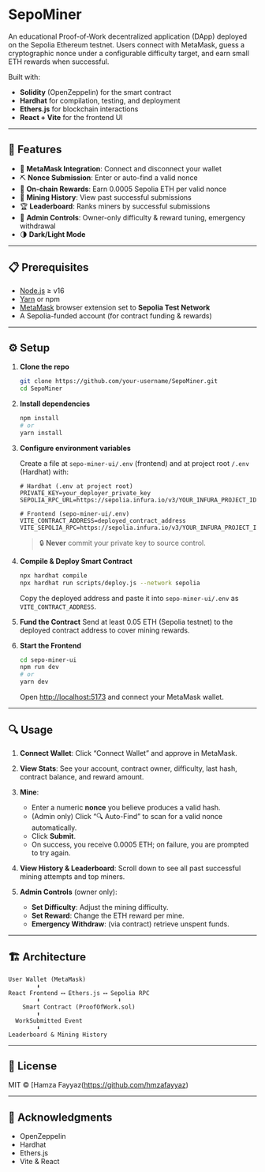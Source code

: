 # SepoMiner

An educational Proof-of-Work decentralized application (DApp) deployed on the Sepolia Ethereum testnet. Users connect with MetaMask, guess a cryptographic nonce under a configurable difficulty target, and earn small ETH rewards when successful.

Built with:

* **Solidity** (OpenZeppelin) for the smart contract
* **Hardhat** for compilation, testing, and deployment
* **Ethers.js** for blockchain interactions
* **React + Vite** for the frontend UI

---

## 🚀 Features

* 🔌 **MetaMask Integration**: Connect and disconnect your wallet
* ⛏️ **Nonce Submission**: Enter or auto-find a valid nonce
* 🎉 **On-chain Rewards**: Earn 0.0005 Sepolia ETH per valid nonce
* 📜 **Mining History**: View past successful submissions
* 🏆 **Leaderboard**: Ranks miners by successful submissions
* 🔧 **Admin Controls**: Owner-only difficulty & reward tuning, emergency withdrawal
* 🌗 **Dark/Light Mode**

---

## 📋 Prerequisites

* [Node.js](https://nodejs.org/) ≥ v16
* [Yarn](https://yarnpkg.com/) or npm
* [MetaMask](https://metamask.io/) browser extension set to **Sepolia Test Network**
* A Sepolia-funded account (for contract funding & rewards)

---

## ⚙️ Setup

1. **Clone the repo**

   ```bash
   git clone https://github.com/your-username/SepoMiner.git
   cd SepoMiner
   ```

2. **Install dependencies**

   ```bash
   npm install
   # or
   yarn install
   ```

3. **Configure environment variables**

   Create a file at `sepo-miner-ui/.env` (frontend) and at project root `/.env` (Hardhat) with:

   ```env
   # Hardhat (.env at project root)
   PRIVATE_KEY=your_deployer_private_key
   SEPOLIA_RPC_URL=https://sepolia.infura.io/v3/YOUR_INFURA_PROJECT_ID

   # Frontend (sepo-miner-ui/.env)
   VITE_CONTRACT_ADDRESS=deployed_contract_address
   VITE_SEPOLIA_RPC=https://sepolia.infura.io/v3/YOUR_INFURA_PROJECT_ID
   ```

   > 🔒 **Never** commit your private key to source control.

4. **Compile & Deploy Smart Contract**

   ```bash
   npx hardhat compile
   npx hardhat run scripts/deploy.js --network sepolia
   ```

   Copy the deployed address and paste it into `sepo-miner-ui/.env` as `VITE_CONTRACT_ADDRESS`.

5. **Fund the Contract**
   Send at least 0.05 ETH (Sepolia testnet) to the deployed contract address to cover mining rewards.

6. **Start the Frontend**

   ```bash
   cd sepo-miner-ui
   npm run dev
   # or
   yarn dev
   ```

   Open [http://localhost:5173](http://localhost:5173) and connect your MetaMask wallet.

---

## 🔍 Usage

1. **Connect Wallet**: Click “Connect Wallet” and approve in MetaMask.
2. **View Stats**: See your account, contract owner, difficulty, last hash, contract balance, and reward amount.
3. **Mine**:

   * Enter a numeric **nonce** you believe produces a valid hash.
   * (Admin only) Click “🔍 Auto-Find” to scan for a valid nonce automatically.
   * Click **Submit**.
   * On success, you receive 0.0005 ETH; on failure, you are prompted to try again.
4. **View History & Leaderboard**: Scroll down to see all past successful mining attempts and top miners.
5. **Admin Controls** (owner only):

   * **Set Difficulty**: Adjust the mining difficulty.
   * **Set Reward**: Change the ETH reward per mine.
   * **Emergency Withdraw**: (via contract) retrieve unspent funds.

---

## 🏗️ Architecture

```
User Wallet (MetaMask)
        ⬇
React Frontend ⟷ Ethers.js ⟷ Sepolia RPC
        ⬇                      ⬇
    Smart Contract (ProofOfWork.sol)
        ⬆
  WorkSubmitted Event
        ⬇
Leaderboard & Mining History
```

---

## 📄 License

MIT © [Hamza Fayyaz(https://github.com/hmzafayyaz)

---

## 📝 Acknowledgments

* OpenZeppelin
* Hardhat
* Ethers.js
* Vite & React

